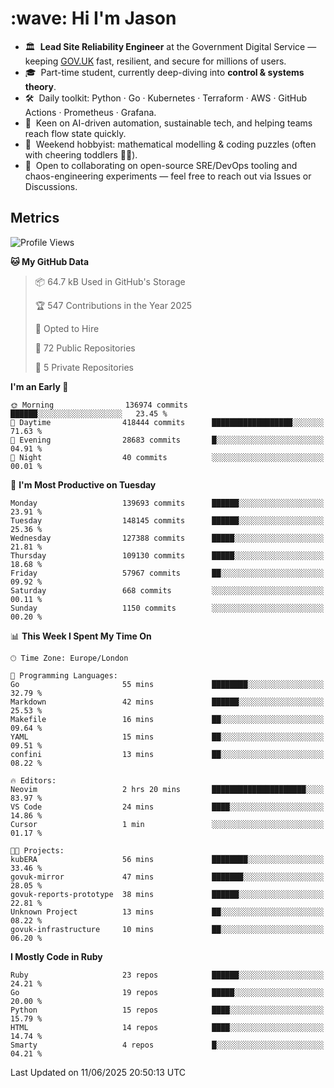 <h1 align="left" id="jason-title">:wave: Hi I'm Jason</h1>

- 🏛️ &nbsp;**Lead Site Reliability Engineer** at the Government Digital Service — keeping [GOV.UK](https://www.gov.uk/) fast, resilient, and secure for millions of users.  
- 🎓 &nbsp;Part-time student, currently deep-diving into **control & systems theory**.  
- 🛠️ &nbsp;Daily toolkit: Python · Go · Kubernetes · Terraform · AWS · GitHub Actions · Prometheus · Grafana.  
- 🌱 &nbsp;Keen on AI-driven automation, sustainable tech, and helping teams reach flow state quickly.  
- 🧩 &nbsp;Weekend hobbyist: mathematical modelling & coding puzzles (often with cheering toddlers 👶👶). 
- 🤝 &nbsp;Open to collaborating on open-source SRE/DevOps tooling and chaos-engineering experiments — feel free to reach out via Issues or Discussions.


<h2>Metrics</h2>

<!--START_SECTION:waka-->
![Profile Views](http://img.shields.io/badge/Profile%20Views-0-blue)

**🐱 My GitHub Data** 

> 📦 64.7 kB Used in GitHub's Storage 
 > 
> 🏆 547 Contributions in the Year 2025
 > 
> 💼 Opted to Hire
 > 
> 📜 72 Public Repositories 
 > 
> 🔑 5 Private Repositories 
 > 
**I'm an Early 🐤** 

```text
🌞 Morning                136974 commits      ██████░░░░░░░░░░░░░░░░░░░   23.45 % 
🌆 Daytime                418444 commits      ██████████████████░░░░░░░   71.63 % 
🌃 Evening                28683 commits       █░░░░░░░░░░░░░░░░░░░░░░░░   04.91 % 
🌙 Night                  40 commits          ░░░░░░░░░░░░░░░░░░░░░░░░░   00.01 % 
```
📅 **I'm Most Productive on Tuesday** 

```text
Monday                   139693 commits      ██████░░░░░░░░░░░░░░░░░░░   23.91 % 
Tuesday                  148145 commits      ██████░░░░░░░░░░░░░░░░░░░   25.36 % 
Wednesday                127388 commits      █████░░░░░░░░░░░░░░░░░░░░   21.81 % 
Thursday                 109130 commits      █████░░░░░░░░░░░░░░░░░░░░   18.68 % 
Friday                   57967 commits       ██░░░░░░░░░░░░░░░░░░░░░░░   09.92 % 
Saturday                 668 commits         ░░░░░░░░░░░░░░░░░░░░░░░░░   00.11 % 
Sunday                   1150 commits        ░░░░░░░░░░░░░░░░░░░░░░░░░   00.20 % 
```


📊 **This Week I Spent My Time On** 

```text
🕑︎ Time Zone: Europe/London

💬 Programming Languages: 
Go                       55 mins             ████████░░░░░░░░░░░░░░░░░   32.79 % 
Markdown                 42 mins             ██████░░░░░░░░░░░░░░░░░░░   25.53 % 
Makefile                 16 mins             ██░░░░░░░░░░░░░░░░░░░░░░░   09.64 % 
YAML                     15 mins             ██░░░░░░░░░░░░░░░░░░░░░░░   09.51 % 
confini                  13 mins             ██░░░░░░░░░░░░░░░░░░░░░░░   08.22 % 

🔥 Editors: 
Neovim                   2 hrs 20 mins       █████████████████████░░░░   83.97 % 
VS Code                  24 mins             ████░░░░░░░░░░░░░░░░░░░░░   14.86 % 
Cursor                   1 min               ░░░░░░░░░░░░░░░░░░░░░░░░░   01.17 % 

🐱‍💻 Projects: 
kubERA                   56 mins             ████████░░░░░░░░░░░░░░░░░   33.46 % 
govuk-mirror             47 mins             ███████░░░░░░░░░░░░░░░░░░   28.05 % 
govuk-reports-prototype  38 mins             ██████░░░░░░░░░░░░░░░░░░░   22.81 % 
Unknown Project          13 mins             ██░░░░░░░░░░░░░░░░░░░░░░░   08.22 % 
govuk-infrastructure     10 mins             ██░░░░░░░░░░░░░░░░░░░░░░░   06.20 % 
```

**I Mostly Code in Ruby** 

```text
Ruby                     23 repos            ██████░░░░░░░░░░░░░░░░░░░   24.21 % 
Go                       19 repos            █████░░░░░░░░░░░░░░░░░░░░   20.00 % 
Python                   15 repos            ████░░░░░░░░░░░░░░░░░░░░░   15.79 % 
HTML                     14 repos            ████░░░░░░░░░░░░░░░░░░░░░   14.74 % 
Smarty                   4 repos             █░░░░░░░░░░░░░░░░░░░░░░░░   04.21 % 
```




 Last Updated on 11/06/2025 20:50:13 UTC
<!--END_SECTION:waka-->

<!-- links -->

[issues page]: https://github.com/jasonBirchall/jasonBirchall/issues "jasonBirchall/issues"
